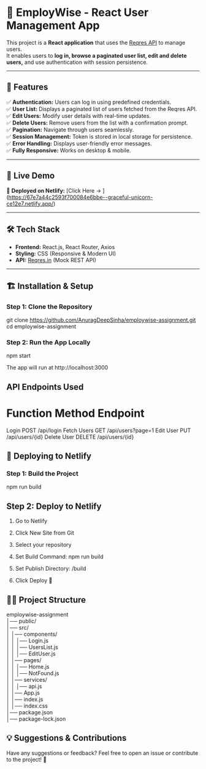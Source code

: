 # 🚀 EmployWise - React User Management App  

This project is a **React application** that uses the [Reqres API](https://reqres.in/) to manage users.  
It enables users to **log in, browse a paginated user list, edit and delete users,** and use authentication with session persistence.  

---

## 📌 Features  

✅ **Authentication:** Users can log in using predefined credentials.  
✅ **User List:** Displays a paginated list of users fetched from the Reqres API.  
✅ **Edit Users:** Modify user details with real-time updates.  
✅ **Delete Users:** Remove users from the list with a confirmation prompt.  
✅ **Pagination:** Navigate through users seamlessly.  
✅ **Session Management:** Token is stored in local storage for persistence.  
✅ **Error Handling:** Displays user-friendly error messages.  
✅ **Fully Responsive:** Works on desktop & mobile.  

---

## 🚀 Live Demo  
🔗 **Deployed on Netlify:** [Click Here -> ] (https://67e7a44c2593f700084e6bbe--graceful-unicorn-ce12e7.netlify.app/)

---

## 🛠 Tech Stack  

- **Frontend:** React.js, React Router, Axios  
- **Styling:** CSS (Responsive & Modern UI)  
- **API:** [Reqres.in](https://reqres.in/) (Mock REST API)  

---

## 🏗 Installation & Setup  

### **Step 1: Clone the Repository**  

git clone https://github.com/AnuragDeepSinha/employwise-assignment.git
cd employwise-assignment

### **Step 2: Run the App Locally**  

npm start

The app will run at http://localhost:3000

## API Endpoints Used

# Function	   Method	    Endpoint
  Login	       POST	      /api/login
  Fetch Users	 GET	      /api/users?page=1
  Edit User	   PUT	      /api/users/{id}
  Delete User	 DELETE   	/api/users/{id}


## 🚀 Deploying to Netlify

### **Step 1: Build the Project** 

npm run build

## Step 2: Deploy to Netlify
  1. Go to Netlify

  2. Click New Site from Git

  3. Select your repository

  4. Set Build Command: npm run build

  5. Set Publish Directory: /build

  6. Click Deploy 🎉


## 👨‍💻 Project Structure

employwise-assignment  
│── public/  
│── src/  
│   │── components/  
│   │   │── Login.js  
│   │   │── UsersList.js  
│   │   │── EditUser.js  
│   │── pages/  
│   │   │── Home.js  
│   │   │── NotFound.js  
│   │── services/  
│   │   │── api.js  
│   │── App.js  
│   │── index.js  
│   │── index.css  
│── package.json  
│── package-lock.json 


## 💡 Suggestions & Contributions
Have any suggestions or feedback? Feel free to open an issue or contribute to the project! 🚀











